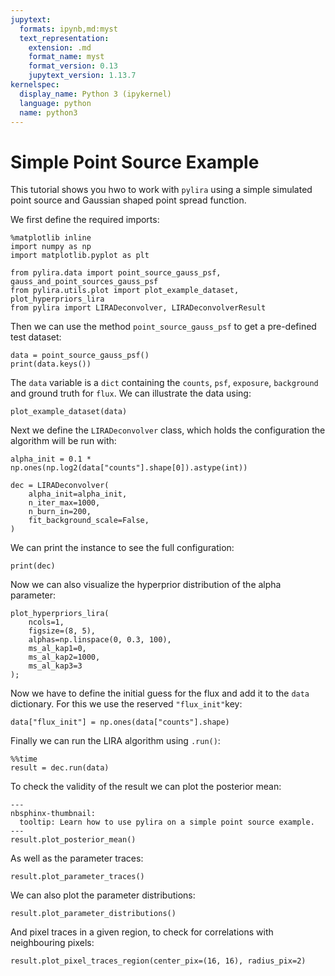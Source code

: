 ```yaml
---
jupytext:
  formats: ipynb,md:myst
  text_representation:
    extension: .md
    format_name: myst
    format_version: 0.13
    jupytext_version: 1.13.7
kernelspec:
  display_name: Python 3 (ipykernel)
  language: python
  name: python3
---
```


# Simple Point Source Example

This tutorial shows you hwo to work with ``pylira`` using a simple simulated
point source and Gaussian shaped point spread function.

We first define the required imports:

```{code-cell} ipython3
%matplotlib inline
import numpy as np
import matplotlib.pyplot as plt

from pylira.data import point_source_gauss_psf, gauss_and_point_sources_gauss_psf
from pylira.utils.plot import plot_example_dataset, plot_hyperpriors_lira
from pylira import LIRADeconvolver, LIRADeconvolverResult
```

Then we can use the method `point_source_gauss_psf` to get a pre-defined test
dataset:

```{code-cell} ipython3
data = point_source_gauss_psf()
print(data.keys())
```

The `data` variable is a `dict` containing the `counts`, `psf`, `exposure`,
`background` and ground truth for `flux`. We can illustrate the data using:

```{code-cell} ipython3
plot_example_dataset(data)
```

Next we define the `LIRADeconvolver` class, which holds the configuration
the algorithm will be run with:

```{code-cell} ipython3
alpha_init = 0.1 * np.ones(np.log2(data["counts"].shape[0]).astype(int))

dec = LIRADeconvolver(
    alpha_init=alpha_init,
    n_iter_max=1000,
    n_burn_in=200,
    fit_background_scale=False,
)
```

We can print the instance to see the full configuration:

```{code-cell} ipython3
print(dec)
```

Now we can also visualize the hyperprior distribution of the alpha parameter:

```{code-cell} ipython3
plot_hyperpriors_lira(
    ncols=1,
    figsize=(8, 5),
    alphas=np.linspace(0, 0.3, 100),
    ms_al_kap1=0,
    ms_al_kap2=1000,
    ms_al_kap3=3
);
```

Now we have to define the initial guess for the flux and add it to the `data` dictionary.
For this we use the reserved `"flux_init"`key:

```{code-cell} ipython3
data["flux_init"] = np.ones(data["counts"].shape)
```

Finally we can run the LIRA algorithm using `.run()`:

```{code-cell} ipython3
%%time
result = dec.run(data)
```

To check the validity of the result we can plot the posterior mean:

```{code-cell} ipython3
---
nbsphinx-thumbnail:
  tooltip: Learn how to use pylira on a simple point source example.
---
result.plot_posterior_mean()
```

As well as the parameter traces:

```{code-cell} ipython3
result.plot_parameter_traces()
```

We can also plot the parameter distributions:

```{code-cell} ipython3
result.plot_parameter_distributions()
```

And pixel traces in a given region, to check for correlations with neighbouring pixels:

```{code-cell} ipython3
result.plot_pixel_traces_region(center_pix=(16, 16), radius_pix=2)
```

```{code-cell} ipython3

```
